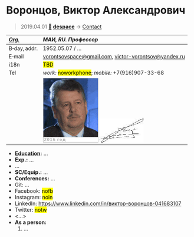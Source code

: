 # Воронцов, Виктор Александрович
> 2019.04.01 **[🚀](../index/index.md) [despace](index.md)** → [Contact](contact.md)

|*[Org.](contact.md)*|*МАИ, RU. Профессор*|
|:--|:--|
|B‑day, addr.|1952.05.07 / …|
|E‑mail|<vorontsovspace@gmail.com>, <victor-vorontsov@yandex.ru>|
|i18n|<mark>TBD</mark>|
|Tel|*work:* <mark>noworkphone</mark>; *mobile:* +7(916)907-33-68|
||[![](f/contact/v/voroncov1_photo.gif)](f/contact/v/voroncov1_photo.gif) [![](f/contact/v/voroncov1_sign_thumb.jpg)](f/contact/v/voroncov1_sign.png)|

   - **[Education](edu.md):** …
   - **Exp.:** …
   - …
   - **SC/Equip.:** …
   - **Conferences:** …
   - Git: …
   - Facebook: <mark>nofb</mark>
   - Instagram: <mark>noin</mark>
   - LinkedIn: <https://www.linkedin.com/in/виктор-воронцов-041683107>
   - Twitter: <mark>notw</mark>
   - <…>
   - **As a person:**
      1. …
